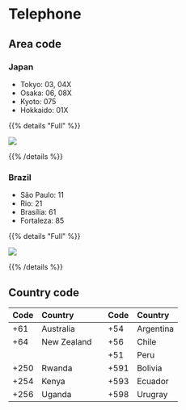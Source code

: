 # Telephone

## Area code

### Japan

- Tokyo: 03, 04X
- Osaka: 06, 08X
- Kyoto: 075
- Hokkaido: 01X

{{% details "Full" %}}

<img src="https://images.squarespace-cdn.com/content/v1/60f6054f4e76b03092956de8/19dfb5b1-0cb0-49a5-adb4-9b211585bffc/19.png"/>

{{% /details %}}

### Brazil

- São Paulo: 11
- Rio: 21
- Brasília: 61
- Fortaleza: 85

{{% details "Full" %}}

<img src="https://images.squarespace-cdn.com/content/v1/60f6054f4e76b03092956de8/930c8141-7d6e-4397-a56c-f58b902e85c1/Brasil_-_Códigos_de_área_DDD.png"/>

{{% /details %}}

## Country code

| Code | Country     |     | Code | Country   |
|:---- |:----------- | --- |:---- |:--------- |
| +61  | Australia   |     | +54  | Argentina |
| +64  | New Zealand |     | +56  | Chile     |
|      |             |     | +51  | Peru      |
| +250 | Rwanda      |     | +591 | Bolivia   |
| +254 | Kenya       |     | +593 | Ecuador   |
| +256 | Uganda      |     | +598 | Urugray   |

